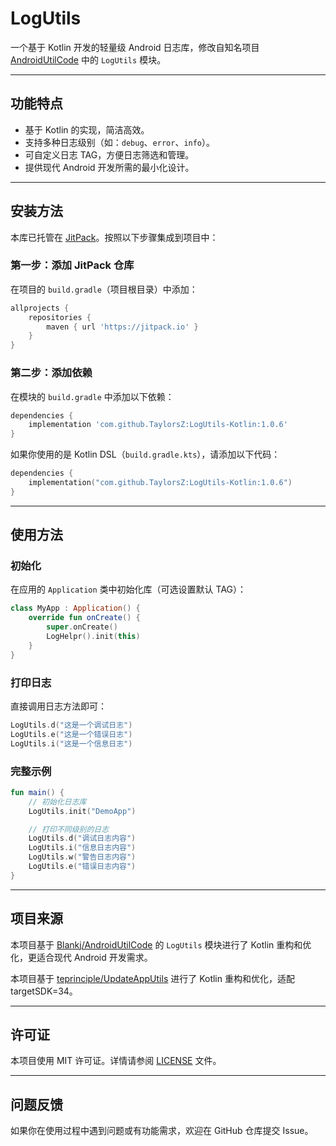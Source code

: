 # LogUtils

一个基于 Kotlin 开发的轻量级 Android 日志库，修改自知名项目 [AndroidUtilCode](https://github.com/Blankj/AndroidUtilCode) 中的 `LogUtils` 模块。

---

## 功能特点

- 基于 Kotlin 的实现，简洁高效。
- 支持多种日志级别（如：`debug`、`error`、`info`）。
- 可自定义日志 TAG，方便日志筛选和管理。
- 提供现代 Android 开发所需的最小化设计。

---

## 安装方法

本库已托管在 [JitPack](https://jitpack.io)。按照以下步骤集成到项目中：

### 第一步：添加 JitPack 仓库

在项目的 `build.gradle`（项目根目录）中添加：

```groovy
allprojects {  
    repositories {  
        maven { url 'https://jitpack.io' }  
    }  
}  
```

### 第二步：添加依赖

在模块的 `build.gradle` 中添加以下依赖：

```groovy
dependencies {  
    implementation 'com.github.TaylorsZ:LogUtils-Kotlin:1.0.6'  
}  
```

如果你使用的是 Kotlin DSL（`build.gradle.kts`），请添加以下代码：

```kotlin
dependencies {  
    implementation("com.github.TaylorsZ:LogUtils-Kotlin:1.0.6")  
}  
```

---

## 使用方法

### 初始化

在应用的 `Application` 类中初始化库（可选设置默认 TAG）：

```kotlin
class MyApp : Application() {  
    override fun onCreate() {  
        super.onCreate()
        LogHelpr().init(this)
    }  
}  
```

### 打印日志

直接调用日志方法即可：

```kotlin
LogUtils.d("这是一个调试日志")  
LogUtils.e("这是一个错误日志")  
LogUtils.i("这是一个信息日志")  
```

### 完整示例

```kotlin
fun main() {  
    // 初始化日志库  
    LogUtils.init("DemoApp")  

    // 打印不同级别的日志  
    LogUtils.d("调试日志内容")  
    LogUtils.i("信息日志内容")  
    LogUtils.w("警告日志内容")  
    LogUtils.e("错误日志内容")  
}  
```

---

## 项目来源

本项目基于 [Blankj/AndroidUtilCode](https://github.com/Blankj/AndroidUtilCode) 的 `LogUtils` 模块进行了 Kotlin 重构和优化，更适合现代 Android 开发需求。

本项目基于 [teprinciple/UpdateAppUtils](https://github.com/teprinciple/UpdateAppUtils) 进行了 Kotlin 重构和优化，适配targetSDK=34。

---

## 许可证

本项目使用 MIT 许可证。详情请参阅 [LICENSE](LICENSE) 文件。

---

## 问题反馈

如果你在使用过程中遇到问题或有功能需求，欢迎在 GitHub 仓库提交 Issue。
